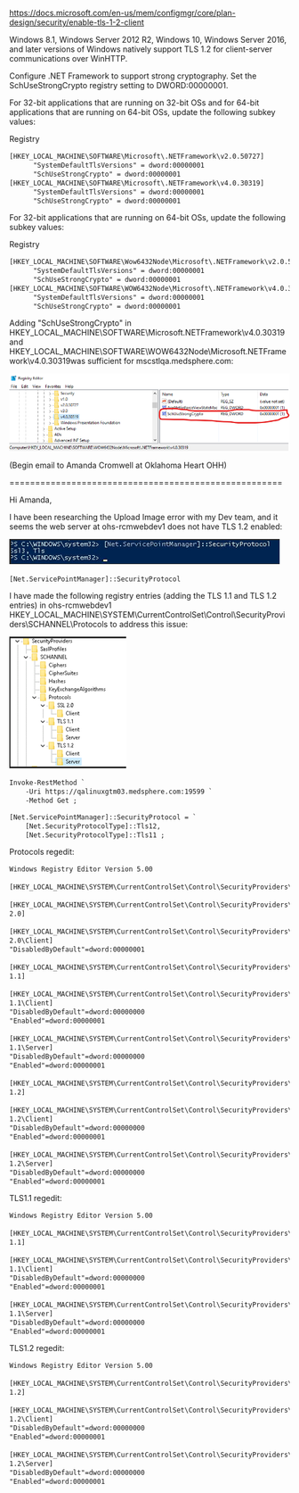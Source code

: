 https://docs.microsoft.com/en-us/mem/configmgr/core/plan-design/security/enable-tls-1-2-client

Windows 8.1, Windows Server 2012 R2, Windows 10, Windows Server 2016, and later versions of Windows natively support TLS 1.2 for client-server communications over WinHTTP.

Configure .NET Framework to support strong cryptography. Set the SchUseStrongCrypto registry setting to DWORD:00000001.

For 32-bit applications that are running on 32-bit OSs and for 64-bit applications that are running on 64-bit OSs, update the following subkey values:

Registry


```
[HKEY_LOCAL_MACHINE\SOFTWARE\Microsoft\.NETFramework\v2.0.50727]
      "SystemDefaultTlsVersions" = dword:00000001
      "SchUseStrongCrypto" = dword:00000001
[HKEY_LOCAL_MACHINE\SOFTWARE\Microsoft\.NETFramework\v4.0.30319]
      "SystemDefaultTlsVersions" = dword:00000001
      "SchUseStrongCrypto" = dword:00000001
```

For 32-bit applications that are running on 64-bit OSs, update the following subkey values:

Registry


```
[HKEY_LOCAL_MACHINE\SOFTWARE\Wow6432Node\Microsoft\.NETFramework\v2.0.50727]
      "SystemDefaultTlsVersions" = dword:00000001
      "SchUseStrongCrypto" = dword:00000001
[HKEY_LOCAL_MACHINE\SOFTWARE\WOW6432Node\Microsoft\.NETFramework\v4.0.30319]
      "SystemDefaultTlsVersions" = dword:00000001
      "SchUseStrongCrypto" = dword:00000001
```

Adding "SchUseStrongCrypto" in HKEY_LOCAL_MACHINE\SOFTWARE\Microsoft\.NETFramework\v4.0.30319 and HKEY_LOCAL_MACHINE\SOFTWARE\WOW6432Node\Microsoft\.NETFramework\v4.0.30319was sufficient for mscstlqa.medsphere.com:

![image.png](/.attachments/image-45f0805a-a016-44f2-9afa-afd3dcc951dc.png)

(Begin email to Amanda Cromwell at Oklahoma Heart OHH)

=====================================================

Hi Amanda,

I have been researching the Upload Image error with my Dev team, and it seems the web server at ohs-rcmwebdev1 does not have TLS 1.2 enabled:

![image.png](/.attachments/image-929ed472-11dd-4217-abe6-834bdda952b7.png)

`[Net.ServicePointManager]::SecurityProtocol`

I have made the following registry entries (adding the TLS 1.1 and TLS 1.2 entries) in ohs-rcmwebdev1 HKEY_LOCAL_MACHINE\SYSTEM\CurrentControlSet\Control\SecurityProviders\SCHANNEL\Protocols  to address this issue:

![image.png](/.attachments/image-2c489a50-3c31-4076-a8dd-44541d8a58ab.png)


```
Invoke-RestMethod `
    -Uri https://qalinuxgtm03.medsphere.com:19599 `
    -Method Get ;
```



```
[Net.ServicePointManager]::SecurityProtocol = `
    [Net.SecurityProtocolType]::Tls12,
    [Net.SecurityProtocolType]::Tls11 ;
```



Protocols regedit:


```
Windows Registry Editor Version 5.00

[HKEY_LOCAL_MACHINE\SYSTEM\CurrentControlSet\Control\SecurityProviders\SCHANNEL\Protocols]

[HKEY_LOCAL_MACHINE\SYSTEM\CurrentControlSet\Control\SecurityProviders\SCHANNEL\Protocols\SSL 2.0]

[HKEY_LOCAL_MACHINE\SYSTEM\CurrentControlSet\Control\SecurityProviders\SCHANNEL\Protocols\SSL 2.0\Client]
"DisabledByDefault"=dword:00000001

[HKEY_LOCAL_MACHINE\SYSTEM\CurrentControlSet\Control\SecurityProviders\SCHANNEL\Protocols\TLS 1.1]

[HKEY_LOCAL_MACHINE\SYSTEM\CurrentControlSet\Control\SecurityProviders\SCHANNEL\Protocols\TLS 1.1\Client]
"DisabledByDefault"=dword:00000000
"Enabled"=dword:00000001

[HKEY_LOCAL_MACHINE\SYSTEM\CurrentControlSet\Control\SecurityProviders\SCHANNEL\Protocols\TLS 1.1\Server]
"DisabledByDefault"=dword:00000000
"Enabled"=dword:00000001

[HKEY_LOCAL_MACHINE\SYSTEM\CurrentControlSet\Control\SecurityProviders\SCHANNEL\Protocols\TLS 1.2]

[HKEY_LOCAL_MACHINE\SYSTEM\CurrentControlSet\Control\SecurityProviders\SCHANNEL\Protocols\TLS 1.2\Client]
"DisabledByDefault"=dword:00000000
"Enabled"=dword:00000001

[HKEY_LOCAL_MACHINE\SYSTEM\CurrentControlSet\Control\SecurityProviders\SCHANNEL\Protocols\TLS 1.2\Server]
"DisabledByDefault"=dword:00000000
"Enabled"=dword:00000001
```



TLS1.1 regedit:


```
Windows Registry Editor Version 5.00

[HKEY_LOCAL_MACHINE\SYSTEM\CurrentControlSet\Control\SecurityProviders\SCHANNEL\Protocols\TLS 1.1]

[HKEY_LOCAL_MACHINE\SYSTEM\CurrentControlSet\Control\SecurityProviders\SCHANNEL\Protocols\TLS 1.1\Client]
"DisabledByDefault"=dword:00000000
"Enabled"=dword:00000001

[HKEY_LOCAL_MACHINE\SYSTEM\CurrentControlSet\Control\SecurityProviders\SCHANNEL\Protocols\TLS 1.1\Server]
"DisabledByDefault"=dword:00000000
"Enabled"=dword:00000001
```


TLS1.2 regedit:


```
Windows Registry Editor Version 5.00

[HKEY_LOCAL_MACHINE\SYSTEM\CurrentControlSet\Control\SecurityProviders\SCHANNEL\Protocols\TLS 1.2]

[HKEY_LOCAL_MACHINE\SYSTEM\CurrentControlSet\Control\SecurityProviders\SCHANNEL\Protocols\TLS 1.2\Client]
"DisabledByDefault"=dword:00000000
"Enabled"=dword:00000001

[HKEY_LOCAL_MACHINE\SYSTEM\CurrentControlSet\Control\SecurityProviders\SCHANNEL\Protocols\TLS 1.2\Server]
"DisabledByDefault"=dword:00000000
"Enabled"=dword:00000001
```


